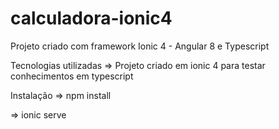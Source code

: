 # calculadora-ionic4
Projeto criado com framework Ionic 4 - Angular 8 e Typescript

Tecnologias utilizadas =>
Projeto criado em ionic 4 para testar conhecimentos em typescript

Instalação
=> npm install

=> ionic serve
